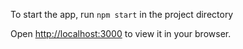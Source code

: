 To start the app, run `npm start` in the project directory
 
Open [http://localhost:3000](http://localhost:3000) to view it in your browser.

